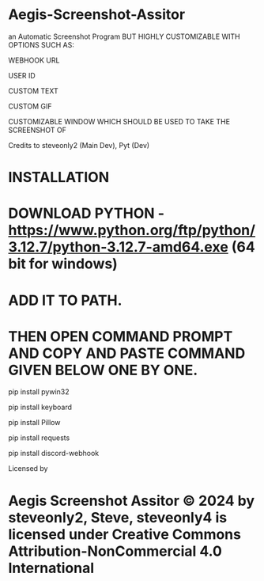 # Aegis-Screenshot-Assitor

an Automatic Screenshot Program BUT HIGHLY CUSTOMIZABLE WITH OPTIONS SUCH AS:

WEBHOOK URL

USER ID

CUSTOM TEXT

CUSTOM GIF

CUSTOMIZABLE WINDOW WHICH SHOULD BE USED TO TAKE THE SCREENSHOT OF

Credits to steveonly2 (Main Dev), Pyt (Dev)


# INSTALLATION

# DOWNLOAD PYTHON -https://www.python.org/ftp/python/3.12.7/python-3.12.7-amd64.exe (64 bit for windows)

# ADD IT TO PATH.

# THEN OPEN COMMAND PROMPT AND COPY AND PASTE COMMAND GIVEN BELOW ONE BY ONE.

pip install pywin32

pip install keyboard

pip install Pillow

pip install requests

pip install discord-webhook


Licensed by

# Aegis Screenshot Assitor © 2024 by steveonly2, Steve, steveonly4 is licensed under Creative Commons Attribution-NonCommercial 4.0 International  #
